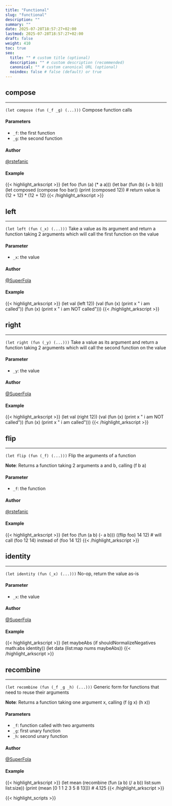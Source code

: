 ```yaml
---
title: "Functional"
slug: "functional"
description: ""
summary: ""
date: 2025-07-28T18:57:27+02:00
lastmod: 2025-07-28T18:57:27+02:00
draft: false
weight: 410
toc: true
seo:
  title: "" # custom title (optional)
  description: "" # custom description (recommended)
  canonical: "" # custom canonical URL (optional)
  noindex: false # false (default) or true
---
```


## compose

---
`(let compose (fun (_f _g) (...)))`
Compose function calls

#### Parameters
- `_f`: the first function
- `_g`: the second function

#### Author
[@rstefanic](https://github.com/rstefanic)

#### Example
{{< highlight_arkscript >}}
(let foo (fun (a) (* a a)))
(let bar (fun (b) (+ b b)))
(let composed (compose foo bar))
(print (composed 12))  # return value is (12 + 12) * (12 + 12)
{{< /highlight_arkscript >}}

## left

---
`(let left (fun (_x) (...)))`
Take a value as its argument and return a function taking 2 arguments which will call the first function on the value

#### Parameter
- `_x`: the value

#### Author
[@SuperFola](https://github.com/SuperFola)

#### Example
{{< highlight_arkscript >}}
(let val (left 12))
(val (fun (x) (print x " i am called")) (fun (x) (print x " i am NOT called")))
{{< /highlight_arkscript >}}

## right

---
`(let right (fun (_y) (...)))`
Take a value as its argument and return a function taking 2 arguments which will call the second function on the value

#### Parameter
- `_y`: the value

#### Author
[@SuperFola](https://github.com/SuperFola)

#### Example
{{< highlight_arkscript >}}
(let val (right 12))
(val (fun (x) (print x " i am NOT called")) (fun (x) (print x " i am called")))
{{< /highlight_arkscript >}}

## flip

---
`(let flip (fun (_f) (...)))`
Flip the arguments of a function

**Note**: Returns a function taking 2 arguments a and b, calling (f b a)
#### Parameter
- `_f`: the function

#### Author
[@rstefanic](https://github.com/rstefanic)

#### Example
{{< highlight_arkscript >}}
(let foo (fun (a b) (- a b)))
((flip foo) 14 12) # will call (foo 12 14) instead of (foo 14 12)
{{< /highlight_arkscript >}}

## identity

---
`(let identity (fun (_x) (...)))`
No-op, return the value as-is

#### Parameter
- `_x`: the value

#### Author
[@SuperFola](https://github.com/SuperFola)

#### Example
{{< highlight_arkscript >}}
(let maybeAbs (if shouldNormalizeNegatives math:abs identity))
(let data (list:map nums maybeAbs))
{{< /highlight_arkscript >}}

## recombine

---
`(let recombine (fun (_f _g _h) (...)))`
Generic form for functions that need to reuse their arguments

**Note**: Returns a function taking one argument x, calling (f (g x) (h x))
#### Parameters
- `_f`: function called with two arguments
- `_g`: first unary function
- `_h`: second unary function

#### Author
[@SuperFola](https://github.com/SuperFola)

#### Example
{{< highlight_arkscript >}}
(let mean (recombine (fun (a b) (/ a b)) list:sum list:size))
(print (mean [0 1 1 2 3 5 8 13]))  # 4.125
{{< /highlight_arkscript >}}



{{< highlight_scripts >}}
